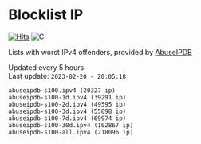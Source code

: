 # Blocklist IP

[![Hits](https://hits.seeyoufarm.com/api/count/incr/badge.svg?url=https%3A%2F%2Fgithub.com%2Fborestad%2Fblocklist-ip%2F&count_bg=%2379C83D&title_bg=%23555555&icon=&icon_color=%23E7E7E7&title=hits&edge_flat=false)](https://hits.seeyoufarm.com)  ![CI](https://img.shields.io/github/workflow/status/borestad/blocklist-ip/CI?style=flat-square)

Lists with worst IPv4 offenders, provided by [AbuseIPDB](https://www.abuseipdb.com/)

<!-- FOOTER-PLACEHOLDER -->
Updated every 5 hours<br>
Last update: `2023-02-20 - 20:05:18`
```
abuseipdb-s100.ipv4 (20327 ip)
abuseipdb-s100-1d.ipv4 (39291 ip)
abuseipdb-s100-2d.ipv4 (49595 ip)
abuseipdb-s100-3d.ipv4 (55898 ip)
abuseipdb-s100-7d.ipv4 (69974 ip)
abuseipdb-s100-30d.ipv4 (102867 ip)
abuseipdb-s100-all.ipv4 (218096 ip)
```
